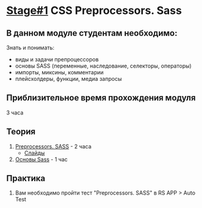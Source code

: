 # [Stage#1](../../) CSS Preprocessors. Sass

## В данном модуле студентам необходимо:

Знать и понимать:

- виды и задачи препроцессоров
- основы SASS (переменные, наследование,
  селекторы, операторы)
- импорты, миксины, комментарии
- плейсхолдеры, функции, медиа запросы

## Приблизительное время прохождения модуля

3 часа

## Теория

1. [Preprocessors. SASS](https://www.youtube.com/watch?v=JO8DvVZbxDw&feature=youtu.be) - 2 часа
   - [Слайды](https://slides.com/viktoryiavorozhun/deck)
2. [Основы Sass](https://sass-scss.ru/guide/) - 1 час

## Практика

1. Вам необходимо пройти тест "Preprocessors. SASS" в RS APP > Auto Test

